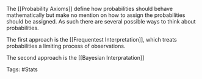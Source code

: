 The [[Probability Axioms]] define how probabilities should behave mathematically but make no mention on how to assign the probabilities should be assigned. As such there are several possible ways to think about probabilities. 

The first approach is the [[Frequentest Interpretation]], which treats probabilities a limiting process of observations. 

The second approach is the [[Bayesian Interpratation]]

Tags: #Stats 